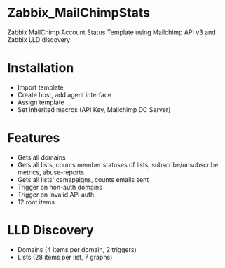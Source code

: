 # Zabbix_MailChimpStats
Zabbix MailChimp Account Status Template using Mailchimp API v3 and Zabbix LLD discovery

# Installation
- Import template
- Create host, add agent interface
- Assign template
- Set inherited macros (API Key, Mailchimp DC Server)

# Features
- Gets all domains
- Gets all lists, counts member statuses of lists, subscribe/unsubscribe metrics, abuse-reports
- Gets all lists' camapaigns, counts emails sent
- Trigger on non-auth domains
- Trigger on invalid API auth
- 12 root items

# LLD Discovery
- Domains (4 items per domain, 2 triggers)
- Lists (28 items per list, 7 graphs)

